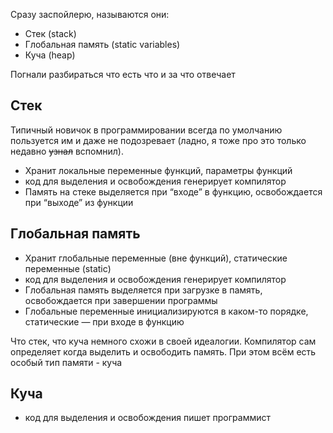 Сразу заспойлерю, называются они:
- Стек (stack)
- Глобальная память (static variables)
- Куча (heap)

Погнали разбираться что есть что и за что отвечает 

## Стек
Типичный новичок в программировании всегда по умолчанию пользуется им и даже не подозревает (ладно, я тоже про это только недавно ~~узнал~~ вспомнил).
- Хранит локальные переменные функций, параметры функций
- код для выделения и освобождения генерирует компилятор
- Память на стеке выделяется при “входе” в функцию, освобождается при “выходе” из функции

## Глобальная память
- Хранит глобальные переменные (вне функций), статические переменные
(static)
- код для выделения и освобождения генерирует компилятор
- Глобальная память выделяется при загрузке в память, освобождается при завершении программы
- Глобальные переменные инициализируются в каком-то порядке, статические — при входе в функцию

Что стек, что куча немного схожи в своей идеалогии. Компилятор сам определяет когда выделить и освободить память. При этом всём есть особый тип памяти - куча

## Куча
- код для выделения и освобождения пишет программист
